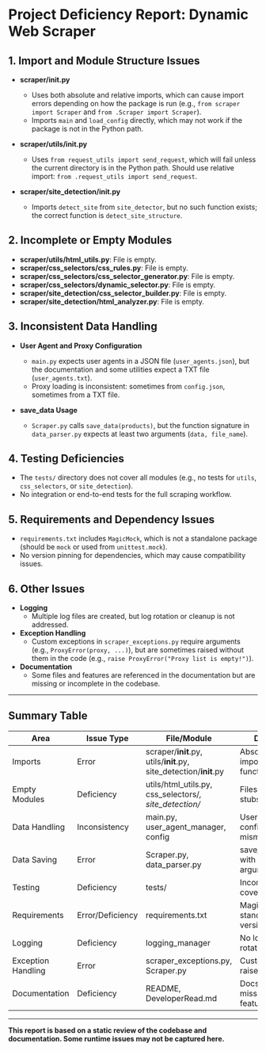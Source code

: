 # Project Deficiency Report: Dynamic Web Scraper

## 1. **Import and Module Structure Issues**

- **scraper/__init__.py**
  - Uses both absolute and relative imports, which can cause import errors depending on how the package is run (e.g., `from scraper import Scraper` and `from .Scraper import Scraper`).
  - Imports `main` and `load_config` directly, which may not work if the package is not in the Python path.

- **scraper/utils/__init__.py**
  - Uses `from request_utils import send_request`, which will fail unless the current directory is in the Python path. Should use relative import: `from .request_utils import send_request`.

- **scraper/site_detection/__init__.py**
  - Imports `detect_site` from `site_detector`, but no such function exists; the correct function is `detect_site_structure`.

## 2. **Incomplete or Empty Modules**

- **scraper/utils/html_utils.py**: File is empty.
- **scraper/css_selectors/css_rules.py**: File is empty.
- **scraper/css_selectors/css_selector_generator.py**: File is empty.
- **scraper/css_selectors/dynamic_selector.py**: File is empty.
- **scraper/site_detection/css_selector_builder.py**: File is empty.
- **scraper/site_detection/html_analyzer.py**: File is empty.

## 3. **Inconsistent Data Handling**

- **User Agent and Proxy Configuration**
  - `main.py` expects user agents in a JSON file (`user_agents.json`), but the documentation and some utilities expect a TXT file (`user_agents.txt`).
  - Proxy loading is inconsistent: sometimes from `config.json`, sometimes from a TXT file.

- **save_data Usage**
  - `Scraper.py` calls `save_data(products)`, but the function signature in `data_parser.py` expects at least two arguments (`data, file_name`).

## 4. **Testing Deficiencies**

- The `tests/` directory does not cover all modules (e.g., no tests for `utils`, `css_selectors`, or `site_detection`).
- No integration or end-to-end tests for the full scraping workflow.

## 5. **Requirements and Dependency Issues**

- `requirements.txt` includes `MagicMock`, which is not a standalone package (should be `mock` or used from `unittest.mock`).
- No version pinning for dependencies, which may cause compatibility issues.

## 6. **Other Issues**

- **Logging**
  - Multiple log files are created, but log rotation or cleanup is not addressed.
- **Exception Handling**
  - Custom exceptions in `scraper_exceptions.py` require arguments (e.g., `ProxyError(proxy, ...)`), but are sometimes raised without them in the code (e.g., `raise ProxyError("Proxy list is empty!")`).
- **Documentation**
  - Some files and features are referenced in the documentation but are missing or incomplete in the codebase.

---

## **Summary Table**

| Area                | Issue Type         | File/Module                          | Description                                    |
|---------------------|-------------------|--------------------------------------|------------------------------------------------|
| Imports             | Error              | scraper/__init__.py, utils/__init__.py, site_detection/__init__.py | Absolute/relative import mix, wrong function import |
| Empty Modules       | Deficiency         | utils/html_utils.py, css_selectors/*, site_detection/* | Files are empty or stubs                        |
| Data Handling       | Inconsistency      | main.py, user_agent_manager, config  | User agent/proxy config format mismatch         |
| Data Saving         | Error              | Scraper.py, data_parser.py           | save_data called with wrong arguments           |
| Testing             | Deficiency         | tests/                               | Incomplete test coverage                        |
| Requirements        | Error/Deficiency   | requirements.txt                     | MagicMock not standalone, no version pinning    |
| Logging             | Deficiency         | logging_manager                      | No log rotation/cleanup                        |
| Exception Handling  | Error              | scraper_exceptions.py, Scraper.py    | Custom exceptions raised incorrectly            |
| Documentation       | Deficiency         | README, DeveloperRead.md             | Docs reference missing/incomplete features      |

---

**This report is based on a static review of the codebase and documentation. Some runtime issues may not be captured here.**
